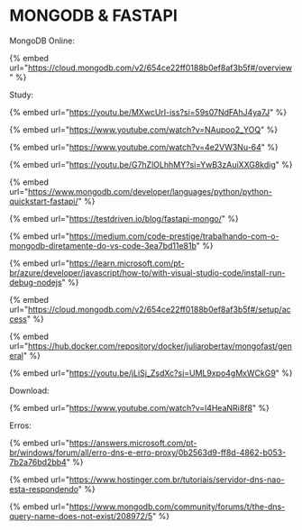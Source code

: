 # MONGODB & FASTAPI

MongoDB Online:

{% embed url="https://cloud.mongodb.com/v2/654ce22ff0188b0ef8af3b5f#/overview" %}

Study:

{% embed url="https://youtu.be/MXwcUrI-iss?si=59s07NdFAhJ4ya7J" %}

{% embed url="https://www.youtube.com/watch?v=NAupoo2_YOQ" %}

{% embed url="https://www.youtube.com/watch?v=4e2VW3Nu-64" %}

{% embed url="https://youtu.be/G7hZlOLhhMY?si=YwB3zAuiXXG8kdig" %}

{% embed url="https://www.mongodb.com/developer/languages/python/python-quickstart-fastapi/" %}

{% embed url="https://testdriven.io/blog/fastapi-mongo/" %}

{% embed url="https://medium.com/code-prestige/trabalhando-com-o-mongodb-diretamente-do-vs-code-3ea7bd11e81b" %}

{% embed url="https://learn.microsoft.com/pt-br/azure/developer/javascript/how-to/with-visual-studio-code/install-run-debug-nodejs" %}

{% embed url="https://cloud.mongodb.com/v2/654ce22ff0188b0ef8af3b5f#/setup/access" %}

{% embed url="https://hub.docker.com/repository/docker/juliarobertav/mongofast/general" %}

{% embed url="https://youtu.be/jLiSj_ZsdXc?si=UML9xpo4gMxWCkG9" %}

Download:

{% embed url="https://www.youtube.com/watch?v=l4HeaNRi8f8" %}



Erros:

{% embed url="https://answers.microsoft.com/pt-br/windows/forum/all/erro-dns-e-erro-proxy/0b2563d9-ff8d-4862-b053-7b2a76bd2bb4" %}

{% embed url="https://www.hostinger.com.br/tutoriais/servidor-dns-nao-esta-respondendo" %}

{% embed url="https://www.mongodb.com/community/forums/t/the-dns-query-name-does-not-exist/208972/5" %}
